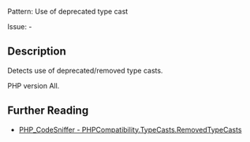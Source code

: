 Pattern: Use of deprecated type cast

Issue: -

## Description

Detects use of deprecated/removed type casts.

PHP version All.

## Further Reading

* [PHP_CodeSniffer - PHPCompatibility.TypeCasts.RemovedTypeCasts](https://github.com/PHPCompatibility/PHPCompatibility/tree/develop/PHPCompatibility/Sniffs/TypeCasts/RemovedTypeCastsSniff.php)